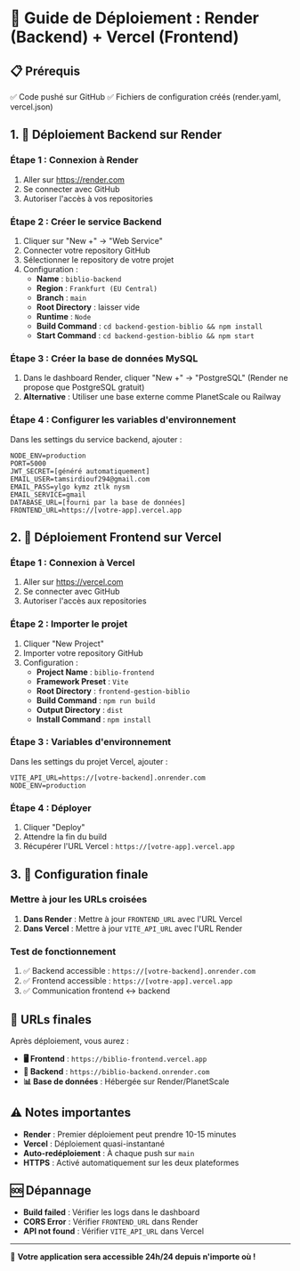 # 🚀 Guide de Déploiement : Render (Backend) + Vercel (Frontend)

## 📋 **Prérequis**
✅ Code pushé sur GitHub
✅ Fichiers de configuration créés (render.yaml, vercel.json)

## 1. 🔧 **Déploiement Backend sur Render**

### Étape 1 : Connexion à Render
1. Aller sur https://render.com
2. Se connecter avec GitHub
3. Autoriser l'accès à vos repositories

### Étape 2 : Créer le service Backend
1. Cliquer sur "New +" → "Web Service"
2. Connecter votre repository GitHub
3. Sélectionner le repository de votre projet
4. Configuration :
   - **Name** : `biblio-backend`
   - **Region** : `Frankfurt (EU Central)`
   - **Branch** : `main`
   - **Root Directory** : laisser vide
   - **Runtime** : `Node`
   - **Build Command** : `cd backend-gestion-biblio && npm install`
   - **Start Command** : `cd backend-gestion-biblio && npm start`

### Étape 3 : Créer la base de données MySQL
1. Dans le dashboard Render, cliquer "New +" → "PostgreSQL" (Render ne propose que PostgreSQL gratuit)
2. **Alternative** : Utiliser une base externe comme PlanetScale ou Railway

### Étape 4 : Configurer les variables d'environnement
Dans les settings du service backend, ajouter :
```
NODE_ENV=production
PORT=5000
JWT_SECRET=[généré automatiquement]
EMAIL_USER=tamsirdiouf294@gmail.com
EMAIL_PASS=ylgo kymz ztlk nysm
EMAIL_SERVICE=gmail
DATABASE_URL=[fourni par la base de données]
FRONTEND_URL=https://[votre-app].vercel.app
```

## 2. 📱 **Déploiement Frontend sur Vercel**

### Étape 1 : Connexion à Vercel
1. Aller sur https://vercel.com
2. Se connecter avec GitHub
3. Autoriser l'accès aux repositories

### Étape 2 : Importer le projet
1. Cliquer "New Project"
2. Importer votre repository GitHub
3. Configuration :
   - **Project Name** : `biblio-frontend`
   - **Framework Preset** : `Vite`
   - **Root Directory** : `frontend-gestion-biblio`
   - **Build Command** : `npm run build`
   - **Output Directory** : `dist`
   - **Install Command** : `npm install`

### Étape 3 : Variables d'environnement
Dans les settings du projet Vercel, ajouter :
```
VITE_API_URL=https://[votre-backend].onrender.com
NODE_ENV=production
```

### Étape 4 : Déployer
1. Cliquer "Deploy"
2. Attendre la fin du build
3. Récupérer l'URL Vercel : `https://[votre-app].vercel.app`

## 3. 🔄 **Configuration finale**

### Mettre à jour les URLs croisées
1. **Dans Render** : Mettre à jour `FRONTEND_URL` avec l'URL Vercel
2. **Dans Vercel** : Mettre à jour `VITE_API_URL` avec l'URL Render

### Test de fonctionnement
1. ✅ Backend accessible : `https://[votre-backend].onrender.com`
2. ✅ Frontend accessible : `https://[votre-app].vercel.app`
3. ✅ Communication frontend ↔ backend

## 🎉 **URLs finales**

Après déploiement, vous aurez :
- **🖥️ Frontend** : `https://biblio-frontend.vercel.app`
- **🔧 Backend** : `https://biblio-backend.onrender.com`
- **📊 Base de données** : Hébergée sur Render/PlanetScale

## ⚠️ **Notes importantes**

- **Render** : Premier déploiement peut prendre 10-15 minutes
- **Vercel** : Déploiement quasi-instantané
- **Auto-redéploiement** : À chaque push sur `main`
- **HTTPS** : Activé automatiquement sur les deux plateformes

## 🆘 **Dépannage**

- **Build failed** : Vérifier les logs dans le dashboard
- **CORS Error** : Vérifier `FRONTEND_URL` dans Render
- **API not found** : Vérifier `VITE_API_URL` dans Vercel

---

🚀 **Votre application sera accessible 24h/24 depuis n'importe où !**
